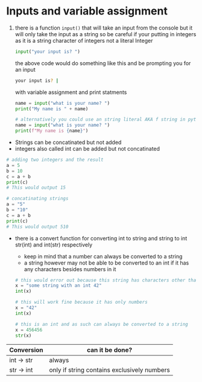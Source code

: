 <!-- this is the actual raw readme file that is the behind the scenes that makes all the cool stuff at the bottom of the repo work -->
<!-- I say this because if your here at this repo your probably very new to coding in general and curious what this is -->

# Inputs and variable assignment
1. there is a function `input()` that will take an input from the console but it will only take the input as a string so be careful if your putting in integers as it is a string character of integers not a literal Integer
    ```python
    input("your input is? ")
    ```
    the above code would do something like this and be prompting you for an input
    ```bash
    your input is? |
    ```
    with variable assignment and print statments
    ```python
    name = input("what is your name? ")
    print("My name is " + name)

    # alternatively you could use an string literal AKA f string in python to do the same thing
    name = input("what is your name? ")
    print(f"My name is {name}")
    ```
* Strings can be concatinated but not added
* integers also called int can be added but not concatinated
```python
# adding two integers and the result
a = 5
b = 10
c = a + b
print(c)
# This would output 15
```
```python
# concatinating strings
a = "5"
b = "10"
c = a + b
print(c)
# This would output 510
```
* there is a convert function for converting int to string and string to int str(int) and int(str) respectively
    * keep in mind that a number can always be converted to a string
    * a string however may not be able to be converted to an int if it has any characters besides numbers in it 

    ```python
    # this would error out because this string has characters other than numbers
    x = "some string with an int 42"
    int(x)
    ```
    ```python
    # this will work fine because it has only numbers
    x = "42"
    int(x)
    ```
    ```python
    # this is an int and as such can always be converted to a string
    x = 456456
    str(x)
    ```
| Conversion | can it be done? |
|---|---|
| int -> str | always
| str -> int | only if string contains exclusively numbers
